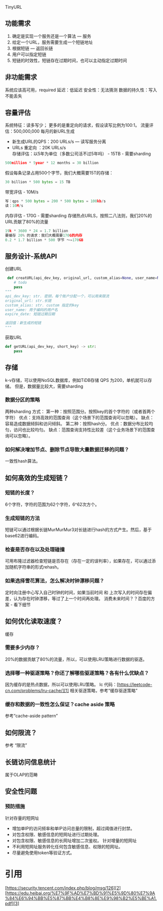 TinyURL
## 功能需求
1. 确定是实现一个服务还是一个算法 — 服务
2. 给定一个URL，服务需要生成一个短链地址
3. 根据短链  — 返回长链
4. 用户可以指定短链
5. 短链的时效性，短链存在过期时间，也可以主动指定过期时间
## 非功能需求
系统应该高可用，required
延迟：低延迟
安全性：无法猜测
数据的持久性：写入不能丢失
## 容量评估
系统特征：读多写少；
更多的是重定向的请求，假设读写比例为100:1。
流量评估：500,000,000 每月的新URL生成
- 新生成URL的QPS：200 URLs/s        — 读写服务分离
- URLs 重定向 ：20K URLs/s  
	存储评估：以5年为单位（多数公司活不过5年吗） - 15TB - 需要sharding
```python
500million * 5year * 12 months = 30 billion
```
假设每条记录占用500个字节，我们大概需要15T的存储：
```python
30 billion * 500 bytes = 15 TB
```

带宽评估 - 10M/s
```python
写：qps * 500 bytes = 200 * 500 bytes = 100kb/s
读：10M/s
```

内存评估 - 170G - 需要sharding
存储热点URLS，按照二八法则，我们20%的URL贡献了80%的流量
```python
19k * 3600 * 24 = 1.7 billion
要缓存 20% 的请求：我们大概需要170G的内存
0.2 * 1.7 billion * 500 字节 ～=170GB
```
## 服务设计-系统API
创建URL
```python
 def creatURL(api_dev_key, original_url, custom_alias=None, user_name=None, expire_date=None) -> str:
	# todo
	pass
"""
api_dev_key: str. 密钥，每个账户分配一个，可以用来限流
original_url: str.长链
custom_alias: str. custom 指定的key
user_name: 用于编码的用户名
expire_date: 短链过期日期

返回值：新生成的短链
"""
```
获取URL
```python
def getURL(api_dev_key, short_key) -> str:
	pass

```
## 存储
k-v存储，可以使用NoSQL数据库，例如TiDB存储
QPS 为200，单机就可以存储。
但是，数据量比较大，需要sharding
### 数据分区的策略
两种sharding 方式：
第一种：按照范围分。按照key的首个字符的（或者首两个字符）
优点：支持高效的范围查询（这个场景下的范围查询可以忽略）。
缺点：容易造成数据倾斜和访问倾斜。
第二种：按照hash分。
优点：数据分布比较均匀，访问也比较均匀。
缺点：范围查询支持性比较差（这个业务场景下的范围查询可以忽略）。
### 如何解决增加节点、删除节点导致大量数据迁移的问题？
一致性hash算法。
## 如何高效的生成短链？
### 短链的长度？
6个字符，字符的范围为62个字符，6^62次方个。
### 生成短链的方法
短链可以通过根据长链MurMurMur3对长链进行hash的方式产生。然后，基于base62进行编码。
### 检查是否存在以及处理碰撞
可用布隆过滤器检查短链是否存在（存在一定的误判率），如果存在，可以通过添加随机字符串的形式rehash。
### 如果选择雪花算法，怎么解决时钟漂移问题？
定时向注册中心写入自己时钟的时间，如果当前时间 和 上次写入的时间存在偏差，认为存在时钟漂移，等过了上一个时间再处理。
消费未来时间？？百度的方案 - 看下细节

## 如何优化读取速度？
缓存
### 需要多少内存？
20%的数据贡献了80%的流量，所以，可以使用LRU策略进行数据的驱逐。
### 选择哪一种驱逐策略？你还了解哪些驱逐策略？各有什么优缺点？
因为缓存的是热点数据，所以可以使用LRU策略。
lc 代码：[https://leetcode-cn.com/problems/lru-cache/][1]
相关驱逐策略，参考“缓存驱逐策略”
### 缓存和数据的一致性怎么保证？cache aside 策略
参考“cache-aside pattern”
## 如何限流？
参考 “限流”
## 长链访问信息统计
属于OLAP的范畴
## 安全性问题
### 预防措施
针对存量的短网址
- 增加单IP的访问频率和单IP访问总量的限制，超过阈值进行封禁。
- 对包含权限、敏感信息的短网址进行过期处理。
- 对包含权限、敏感信息的长网址增加二次鉴权。
针对增量的短网址
- 不利用短网址服务转化任何包含敏感信息、权限的短网址。
- 尽量避免使用token等验证方式。
# 引用
[https://security.tencent.com/index.php/blog/msg/126][2]
[https://edu.heibai.org/%E7%9F%AD%E7%BD%91%E5%9D%80%E7%9A%84%E6%94%BB%E5%87%BB%E4%B8%8E%E9%98%B2%E5%BE%A1.pdf][3]

[1]:	https://leetcode-cn.com/problems/lru-cache/
[2]:	https://security.tencent.com/index.php/blog/msg/126
[3]:	https://edu.heibai.org/%E7%9F%AD%E7%BD%91%E5%9D%80%E7%9A%84%E6%94%BB%E5%87%BB%E4%B8%8E%E9%98%B2%E5%BE%A1.pdf